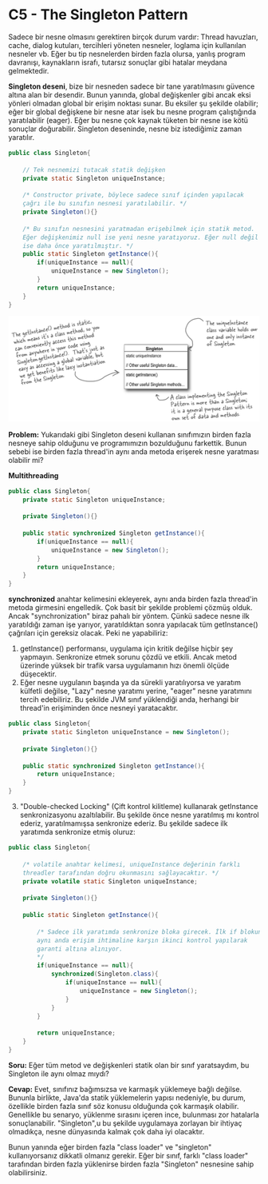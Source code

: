 # C5 - The Singleton Pattern

Sadece bir nesne olmasını gerektiren birçok durum vardır: Thread havuzları, cache, dialog kutuları, tercihleri yöneten nesneler, loglama için kullanılan nesneler vb. Eğer bu tip nesnelerden birden fazla olursa, yanlış program davranışı, kaynakların israfı, tutarsız sonuçlar gibi hatalar meydana gelmektedir. 

**Singleton deseni**, bize bir nesneden sadece bir tane yaratılmasını güvence altına alan bir desendir. Bunun yanında, global değişkenler gibi ancak eksi yönleri olmadan global bir erişim noktası sunar. Bu eksiler şu şekilde olabilir; eğer bir global değişkene bir nesne atar isek bu nesne program çalıştığında yaratılabilir \(eager\). Eğer bu nesne çok kaynak tüketen bir nesne ise kötü sonuçlar doğurabilir. Singleton deseninde, nesne biz istediğimiz zaman yaratılır.

```java
public class Singleton{
    
    // Tek nesnemizi tutacak statik değişken
    private static Singleton uniqueInstance;
    
    /* Constructor private, böylece sadece sınıf içinden yapılacak 
    çağrı ile bu sınıfın nesnesi yaratılabilir. */
    private Singleton(){}
    
    /* Bu sınıfın nesnesini yaratmadan erişebilmek için statik metod.
    Eğer değişkenimiz null ise yeni nesne yaratıyoruz. Eğer null değil 
    ise daha önce yaratılmıştır. */
    public static Singleton getInstance(){
        if(uniqueInstance == null){
            uniqueInstance = new Singleton();
        }
        return uniqueInstance;
    }
}
```

![](.gitbook/assets/image%20%2836%29.png)

**Problem:** Yukarıdaki gibi Singleton deseni kullanan sınıfımızın birden fazla nesneye sahip olduğunu ve programımızın bozulduğunu farkettik. Bunun sebebi ise birden fazla thread'in aynı anda metoda erişerek nesne yaratması olabilir mi?

**Multithreading**

```java
public class Singleton{
    private static Singleton uniqueInstance;
    
    private Singleton(){}
    
    public static synchronized Singleton getInstance(){
        if(uniqueInstance == null){
            uniqueInstance = new Singleton();
        }
        return uniqueInstance;
    }
}
```

**synchronized** anahtar kelimesini ekleyerek, aynı anda birden fazla thread'in metoda girmesini engelledik. Çok basit bir şekilde problemi çözmüş olduk. Ancak "synchronization" biraz pahalı bir yöntem. Çünkü sadece nesne ilk yaratıldığı zaman işe yarıyor, yaratıldıktan sonra yapılacak tüm getInstance\(\) çağrıları için gereksiz olacak. Peki ne yapabiliriz:

1. getInstance\(\) performansı, uygulama için kritik değilse hiçbir şey yapmayın. Senkronize etmek sorunu çözdü ve etkili. Ancak metod üzerinde yüksek bir trafik varsa uygulamanın hızı önemli ölçüde düşecektir.
2. Eğer nesne uygulanın başında ya da sürekli yaratılıyorsa ve yaratım külfetli değilse, "Lazy" nesne yaratımı yerine, "eager" nesne yaratımını tercih edebiliriz. Bu şekilde JVM sınıf yüklendiği anda, herhangi bir thread'in erişiminden önce nesneyi yaratacaktır.

```java
public class Singleton{
    private static Singleton uniqueInstance = new Singleton();
    
    private Singleton(){}
    
    public static synchronized Singleton getInstance(){
        return uniqueInstance;
    }
}
```

3. "Double-checked Locking" \(Çift kontrol kilitleme\) kullanarak getInstance senkronizasyonu azaltılabilir. Bu şekilde önce nesne yaratılmış mı kontrol ederiz, yaratılmamışsa senkronize ederiz. Bu şekilde sadece ilk yaratımda senkronize etmiş oluruz:

```java
public class Singleton{
    
    /* volatile anahtar kelimesi, uniqueInstance değerinin farklı 
    threadler tarafından doğru okunmasını sağlayacaktır. */
    private volatile static Singleton uniqueInstance;
    
    private Singleton(){}
    
    public static Singleton getInstance(){
        
        /* Sadece ilk yaratımda senkronize bloka girecek. İlk if blokuna
        aynı anda erişim ihtimaline karşın ikinci kontrol yapılarak
        garanti altına alınıyor.
        */
        if(uniqueInstance == null){
            synchronized(Singleton.class){
                if(uniqueInstance == null){
                    uniqueInstance = new Singleton();
                }
            }
        }
        
        return uniqueInstance;
    }
}
```

**Soru:** Eğer tüm metod ve değişkenleri statik olan bir sınıf yaratsaydım, bu Singleton ile aynı olmaz mıydı?

**Cevap:** Evet, sınıfınız bağımsızsa ve karmaşık yüklemeye bağlı değilse. Bununla birlikte, Java'da statik yüklemelerin yapısı nedeniyle, bu durum, özellikle birden fazla sınıf söz konusu olduğunda çok karmaşık olabilir. Genellikle bu senaryo, yüklenme sırasını içeren ince, bulunması zor hatalarla sonuçlanabilir. "Singleton",u bu şekilde uygulamaya zorlayan bir ihtiyaç olmadıkça, nesne dünyasında kalmak çok daha iyi olacaktır.

Bunun yanında eğer birden fazla "class loader" ve "singleton" kullanıyorsanız dikkatli olmanız gerekir. Eğer bir sınıf, farklı "class loader" tarafından birden fazla yüklenirse birden fazla "Singleton" nesnesine sahip olabilirsiniz.



